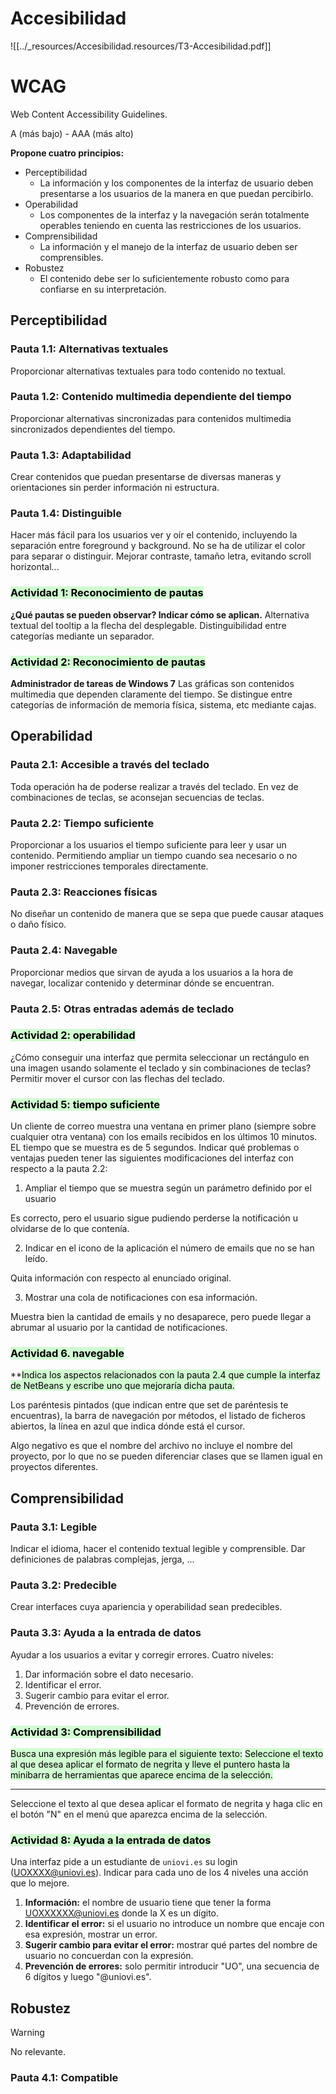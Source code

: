 

# Accesibilidad

![[../_resources/Accesibilidad.resources/T3-Accesibilidad.pdf]]

# WCAG
Web Content Accessibility Guidelines.

A (más bajo) - AAA (más alto)

**Propone cuatro principios:**
* Perceptibilidad
  * La información y los componentes de la interfaz de usuario deben presentarse a los usuarios de la manera en que puedan percibirlo.
* Operabilidad
  * Los componentes de la interfaz y la navegación serán totalmente operables teniendo en cuenta las restricciones de los usuarios.
* Comprensibilidad
  * La información y el manejo de la interfaz de usuario deben ser comprensibles.
* Robustez
  * El contenido debe ser lo suficientemente robusto como para confiarse en su interpretación.



## Perceptibilidad

### Pauta 1.1: Alternativas textuales
Proporcionar alternativas textuales para todo contenido no textual.


### Pauta 1.2: Contenido multimedia dependiente del tiempo
Proporcionar alternativas sincronizadas para contenidos multimedia sincronizados dependientes del tiempo.


### Pauta 1.3: Adaptabilidad
Crear contenidos que puedan presentarse de diversas maneras y orientaciones sin perder información ni estructura.


### Pauta 1.4: Distinguible
Hacer más fácil para los usuarios ver y oír el contenido, incluyendo la separación entre foreground y background.
No se ha de utilizar el color para separar o distinguir.
Mejorar contraste, tamaño letra, evitando scroll horizontal...



### <mark style="background: #BBFABBA6;">Actividad 1: Reconocimiento de pautas</mark>
**¿Qué pautas se pueden observar? Indicar cómo se aplican.**
Alternativa textual del tooltip a la flecha del desplegable. Distinguibilidad entre categorías mediante un separador.


### <mark style="background: #BBFABBA6;">Actividad 2: Reconocimiento de pautas</mark>
**Administrador de tareas de Windows 7**
Las gráficas son contenidos multimedia que dependen claramente del tiempo. Se distingue entre categorías de información de memoria física, sistema, etc mediante cajas.


## Operabilidad

### Pauta 2.1: Accesible a través del teclado
Toda operación ha de poderse realizar a través del teclado. En vez de combinaciones de teclas, se aconsejan secuencias de teclas.


### Pauta 2.2: Tiempo suficiente
Proporcionar a los usuarios el tiempo suficiente para leer y usar un contenido. Permitiendo ampliar un tiempo cuando sea necesario o no imponer restricciones temporales directamente.


### Pauta 2.3: Reacciones físicas
No diseñar un contenido de manera que se sepa que puede causar ataques o daño físico.


### Pauta 2.4: Navegable
Proporcionar medios que sirvan de ayuda a los usuarios a la hora de navegar, localizar contenido y determinar dónde se encuentran.


### Pauta 2.5: Otras entradas además de teclado



### <mark style="background: #BBFABBA6;">Actividad 2: operabilidad</mark>
¿Cómo conseguir una interfaz que permita seleccionar un rectángulo en una imagen usando solamente el teclado y sin combinaciones de teclas?
Permitir mover el cursor con las flechas del teclado.


### <mark style="background: #BBFABBA6;">Actividad 5: tiempo suficiente</mark>
Un cliente de correo muestra una ventana en primer plano (siempre sobre cualquier otra ventana) con los emails recibidos en los últimos 10 minutos. EL tiempo que se muestra es de 5 segundos.
Indicar qué problemas o ventajas pueden tener las siguientes modificaciones del interfaz con respecto a la pauta 2.2:


1. Ampliar el tiempo que se muestra según un parámetro definido por el usuario

Es correcto, pero el usuario sigue pudiendo perderse la notificación u olvidarse de lo que contenía.

2. Indicar en el icono de la aplicación el número de emails que no se han leído.

Quita información con respecto al enunciado original.

3. Mostrar una cola de notificaciones con esa información.

Muestra bien la cantidad de emails y no desaparece, pero puede llegar a abrumar al usuario por la cantidad de notificaciones.


### <mark style="background: #BBFABBA6;">Actividad 6. navegable</mark>
**<mark style="background: #BBFABBA6;">Indica los aspectos relacionados con la pauta 2.4 que cumple la interfaz de NetBeans y escribe uno que mejoraría dicha pauta.</mark>

Los paréntesis pintados (que indican entre que set de paréntesis te encuentras), la barra de navegación por métodos, el listado de ficheros abiertos, la línea en azul que indica dónde está el cursor.

Algo negativo es que el nombre del archivo no incluye el nombre del proyecto, por lo que no se pueden diferenciar clases que se llamen igual en proyectos diferentes.


## Comprensibilidad

### Pauta 3.1: Legible
Indicar el idioma, hacer el contenido textual legible y comprensible. Dar definiciones de palabras complejas, jerga, ...


### Pauta 3.2: Predecible
Crear interfaces cuya apariencia y operabilidad sean predecibles.


### Pauta 3.3: Ayuda a la entrada de datos
Ayudar a los usuarios a evitar y corregir errores. Cuatro niveles:


1. Dar información sobre el dato necesario.
2. Identificar el error.
3. Sugerir cambio para evitar el error.
4. Prevención de errores.



### <mark style="background: #BBFABBA6;">Actividad 3: Comprensibilidad</mark>
<mark style="background: #BBFABBA6;">Busca una expresión más legible para el siguiente texto:</mark>
<mark style="background: #BBFABBA6;">Seleccione el texto al que desea aplicar el formato de negrita y lleve el puntero hasta la minibarra de herramientas que aparece encima de la selección.</mark>
****
Seleccione el texto al que desea aplicar el formato de negrita y haga clic en el botón "N" en el menú que aparezca encima de la selección.


### <mark style="background: #BBFABBA6;">Actividad 8: Ayuda a la entrada de datos</mark>
Una interfaz pide a un estudiante de `uniovi.es` su login ([UOXXXX@uniovi.es](mailto:UOXXXX@uniovi.es)). Indicar para cada uno de los 4 niveles una acción que lo mejore.

1. **Información:** el nombre de usuario tiene que tener la forma [UOXXXXXX@uniovi.es](mailto:UOXXXXXX@uniovi.es) donde la X es un dígito.
2. **Identificar el error:** si el usuario no introduce un nombre que encaje con esa expresión, mostrar un error.
3. **Sugerir cambio para evitar el error:** mostrar qué partes del nombre de usuario no concuerdan con la expresión.
4. **Prevención de errores:** solo permitir introducir "UO", una secuencia de 6 dígitos y luego "@uniovi.es".

## Robustez
> [!WARNING]
> No relevante.

### Pauta 4.1: Compatible
